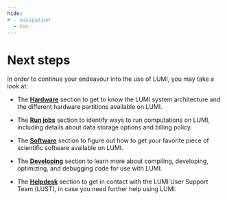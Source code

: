 ```yaml
---
hide:
# - navigation
  - toc
---
```


[running-jobs]: ../runjobs/overview.md
[Hardware]: ../overview/overview.md
[helpdesk]: ../generic/helpdesk.md
[software]: ../software/index.md
[development]: ../development/index.md


# Next steps



<!-- Great! Reaching this page hopefully means that you can now log in to LUMI environment and know your way around with moving data to/from LUMI. 


-->

<!-- This page helps you to start navigating the different sections in this documentation with listing some key points in each topic: -->

<!-- Great! Now you are ready to start learning about the LUMI environment and how to work in it. On this page are given short descriptions of each menu topic of this documenation. -->

In order to continue your endeavour into the use of LUMI, you may take a look at:

- The [**Hardware**][Hardware] section to get to know the LUMI system architecture and the different hardware partitions available on LUMI.

- The [**Run jobs**][running-jobs] section to identify ways to run computations on LUMI, including details about data storage options and billing policy.

- The [**Software**][software] section to figure out how to get your favorite piece of scientific software available on LUMI.

- The [**Developing**][development] section to learn more about compiling, developing, optimizing, and debugging code for use with LUMI.

- The [**Helpdesk**][helpdesk] section to get in contact with the LUMI User Support Team (LUST), in case you need further help using LUMI.

<!-- - How to [get help][helpdesk] with using LUMI -->

<!-- - [Learn about the LUMI user support team][LUST] and what we give support for
- See the most requently asked questions about connecting to LUMI and using the LUMI comuting environment from our [tech support FAQ][tFAQ]
- Learn about [training courses and material][training] about LUMI
- Keep updated about [service breaks][service-breaks] -->


</br>



